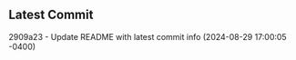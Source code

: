 
## Latest Commit
2909a23 - Update README with latest commit info (2024-08-29 17:00:05 -0400) <Yunxi-Zhou>
